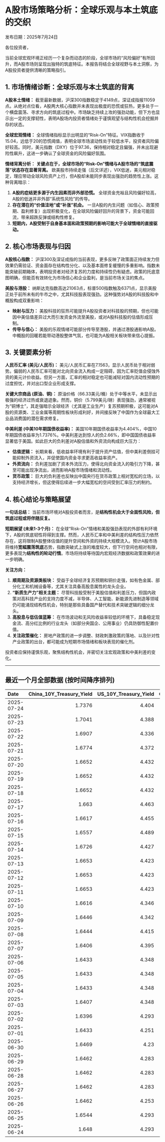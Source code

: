 # A股市场策略分析：全球乐观与本土筑底的交织

发布日期：2025年7月24日

各位投资者，

当前全球宏观环境正经历一个复杂而动态的阶段，全球市场的“风险偏好”有所回升，而A股市场则呈现出独特的筑底特征。本报告将结合全球视野与本土洞察，为A股投资者提供清晰的策略指引。

## 1. 市场情绪诊断：全球乐观与本土筑底的背离

**A股本土情绪：**
截至最新数据，沪深300指数稳定于4149点，深证成指报11059点。从绝对点位看，A股两大核心指数并未表现出极度的恐慌或狂热，更多处于一个横盘震荡、寻求方向的筑底过程中。市场缺乏持续上攻的强劲动能，但下方也显示出一定的支撑韧性，表明A股场内投资者情绪处于谨慎观望与结构性机会挖掘并存的状态。

**全球宏观情绪：**
全球情绪指标显示出明显的“Risk-On”特征。VIX指数收于15.04，远低于20的恐慌阈值，表明全球市场波动性处于较低水平，投资者风险偏好较高。同时，美元指数（DXY）位于97.36，保持相对稳定且偏强，并未出现避险性飙升，这进一步确认了全球资金的风险偏好氛围。

**情绪背离分析：**
**关键点在于，全球市场的“Risk-On”情绪与A股市场的“筑底震荡”状态存在显著背离。** 欧美股市持续走强（后文详述），VIX低迷，美元相对稳定，理应带动全球风险资产上行，但A股却未能同步表现出强劲的趋势性上涨。这种背离暗示：
1.  **A股的症结更多源于内生因素而非外部恐慌。** 全球资金充裕且风险偏好较高，A股的低迷并非外部“系统性风险”的传导。
2.  **存在潜在的“价值洼地”或“补涨”机会。** 一旦A股的内生问题（如信心、政策预期、盈利修复）出现积极变化，在全球风险偏好回升的背景下，资金可能回流，带来超跌反弹或结构性修复。
3.  **短期内，A股受制于自身基本面和政策预期的影响可能大于全球情绪的直接驱动。**

## 2. 核心市场表现与归因

**A股核心指数：**
沪深300及深证成指的当前表现，更多反映了政策面正持续发力但效果仍需验证、资金面存在结构性分化、以及基本面修复缓慢的多重影响。指数未能突破前期箱体，表明投资者对经济复苏的力度和持续性仍有疑虑。政策的托底意图明确，但能否有效转化为市场信心和企业盈利，是当前市场关注的焦点。

**美股与港股：**
纳斯达克指数高达21063点，标普500指数触及6371点，显示美股正处于前所未有的牛市之中，尤其科技股表现强劲。这种强势对A股的科技股和中概股构成双重影响：
*   **映射与压力：** 美股科技的狂热可能提升A股投资者对科技股的预期，但也可能因中美估值差异过大而引发资金外流至美股，或对A股科技股的估值形成压制。
*   **传导与信心：** 美股的乐观情绪可能部分传导至港股，并通过港股通影响A股。中概股的回暖若能带动港股整体气氛，也可能为A股相关板块带来信心提振。

## 3. 关键要素分析

**人民币汇率 (美元/人民币)：**
美元/人民币汇率在7.1563，显示人民币处于相对弱势。偏弱的人民币汇率可能对北向资金流入构成一定阻碍，因为汇率贬值会侵蚀外资的美元计价收益。但另一方面，汇率的相对稳定也可能减轻对国内流动性预期的过度担忧，并对出口型企业形成支撑。

**关键大宗商品 (原油、铜)：**
原油价格（66.33美元/桶）处于中等水平，未显示出极强的经济过热或衰退迹象。然而，铜价（5.799美元/磅）表现强劲，通常被视为“铜博士”，其走强暗示全球经济（尤其是工业生产）复苏预期积极，这可能对A股的资源类、工业金属等周期性板块形成利好，并间接反映了中国作为全球最大工业品消费国的潜在需求修复。

**中美利差 (中美10年期国债收益率)：**
美国10年期国债收益率为4.404%，中国10年期国债收益率为1.7376%。中美利差达到惊人的负2.66%，即中国国债收益率显著低于美国。如此巨大的负利差对A股估值和外资流向构成巨大压力：
*   **估值逻辑：** 长期来看，低收益率环境有利于提升资产估值，但中美利差倒挂可能抑制外资流入，并促使国内资金寻求更高收益率资产。
*   **外资流向：** 负利差加剧了资本外流压力，使得北向资金流入的吸引力下降，甚至可能出现净流出，进而影响A股市场情绪和流动性。
*   **货币政策：** 巨大的负利差也反映出中国央行在货币政策上相对宽松的立场，以支持经济增长，但这使得后续进一步大幅宽松的空间受到汇率压力的制约。

## 4. 核心结论与策略展望

**一句话总结：**
当前市场环境对A股投资者而言，是**结构性机会大于全面性风险，但筑底过程或将伴随反复。**

**短期展望 (未来1-3个月)：**
在全球“Risk-On”情绪和美股强劲表现的外部有利环境下，A股的筑底韧性将得到支撑。然而，人民币汇率和中美利差的结构性压力依然存在，这将限制A股整体估值的提升空间和外资的持续大规模流入。预计A股市场将维持**宽幅震荡筑底**态势，指数突破式上涨的难度较大，但下行空间也相对有限，更多表现为**结构性的轮动行情**。市场将持续等待国内宏观经济数据和政策效果的进一步明确。

**关注方向：**
1.  **顺周期及资源类板块：** 受益于全球经济复苏预期和铜价走强，如有色金属、部分化工和机械设备等，尤其关注具备高股息属性的龙头企业。
2.  **“新质生产力”相关主题：** 尽管科技股受制于美股估值和利差压力，但国内政策对高科技产业的支持力度不减，半导体、人工智能、新能源先进制造等领域仍可能涌现结构性机会，特别是那些具备国产替代和技术突破逻辑的细分龙头。
3.  **高股息与低估值蓝筹：** 在市场波动和无风险收益率较低的环境下，具备稳定现金流、高分红比例的行业龙头（如部分央国企、公用事业）仍具防御性配置价值。
4.  **关注政策催化：** 房地产政策的进一步调整、财政刺激政策的落地、以及针对性产业政策的出台，都可能成为短期市场情绪和板块表现的催化剂。

投资者应保持谨慎乐观，聚焦结构性机会，并密切关注宏观政策和中美利差的变化。

---

## 最近一个月全部数据 (按时间降序排列)

| Date       |   China_10Y_Treasury_Yield |   US_10Y_Treasury_Yield |   CSI_300_Index |   Shenzhen_Component_Index |   GOLD_spot_price |   OIL_price |   ALUMINUM_future |   BTC_price |   USD_CNY_exchange_rate |   US_Dollar_Index |   ETH_price |   LEAN_HOGS_future |   COPPER_future |   High_Yield_Bond_ETF |   LIVE_CATTLE_future |   GOLD_near_month_future |   NATURAL_GAS_future |   PLATINUM_future |   SILVER_future |   Long_Term_Treasury_ETF |   CORN_future |   SOYBEANS_future |   WHEAT_future |   SP500_close |   NASDAQ_close |   VIX_close |   GOLD_basis_spot_vs_near |
|:-----------|---------------------------:|------------------------:|----------------:|---------------------------:|------------------:|------------:|------------------:|------------:|------------------------:|------------------:|------------:|-------------------:|----------------:|----------------------:|---------------------:|-------------------------:|---------------------:|------------------:|----------------:|-------------------------:|--------------:|------------------:|---------------:|--------------:|---------------:|------------:|--------------------------:|
| 2025-07-24 |                     1.7376 |                   4.404 |         4149.04 |                    11059   |            3376.1 |       66.33 |           2636.5  |      119155 |                  7.1563 |            97.365 |     3722.13 |            108.75  |          5.799  |               80.455  |              225.8   |                   3433   |                3.128 |            1446.1 |          39.23  |                  86.025  |        418.5  |           1022    |         537.5  |       6371.49 |        21063.3 |       15.04 |                 -56.8999  |
| 2025-07-23 |                     1.7041 |                   4.388 |         4119.77 |                    11059   |            3394.1 |       65.25 |           2636.5  |      118755 |                  7.1743 |            97.21  |     3629.7  |            108.475 |          5.795  |               80.54   |              227.025 |                   3397.6 |                3.077 |            1437.7 |          39.278 |                  86.04   |        398.5  |           1005.75 |         540.5  |       6358.91 |        21020   |       15.37 |                  -3.5     |
| 2025-07-22 |                     1.6907 |                   4.336 |         4118.96 |                    11099.8 |            3439.2 |       66.21 |           2584.25 |      119995 |                  7.1755 |            97.39  |     3749.15 |            107.75  |          5.697  |               80.5    |              224.975 |                   3443.7 |                3.252 |            1465.5 |          39.32  |                  86.52   |        399.25 |           1010.25 |         549.5  |       6309.62 |        20892.7 |       16.5  |                  -4.5     |
| 2025-07-21 |                     1.6774 |                   4.372 |         4085.61 |                    11007.5 |            3401.9 |       67.2  |           2552    |      117440 |                  7.1777 |            97.85  |     3763.37 |            107.35  |          5.6105 |               80.36   |              225.225 |                   3406.4 |                3.325 |            1477.7 |          39.101 |                  86      |        403.75 |           1015    |         542.25 |       6305.6  |        20974.2 |       16.65 |                  -4.5     |
| 2025-07-20 |                     1.6652 |                   4.432 |         4058.55 |                    10913.8 |            3353   |       67.34 |           2507.25 |      117301 |                  7.1832 |            98.48  |     3759.47 |            106.475 |          5.578  |               80.25   |              223.55  |                   3358.3 |                3.565 |            1438.5 |          38.223 |                  85.24   |        408.5  |           1027.75 |         546.25 |       6296.79 |        20895.7 |       16.41 |                  -5.30005 |
| 2025-07-19 |                     1.6652 |                   4.432 |         4058.55 |                    10913.8 |            3353   |       67.34 |           2507.25 |      117940 |                  7.1832 |            98.48  |     3595.27 |            106.475 |          5.578  |               80.25   |              223.55  |                   3358.3 |                3.565 |            1438.5 |          38.223 |                  85.24   |        408.5  |           1027.75 |         546.25 |       6296.79 |        20895.7 |       16.41 |                  -5.30005 |
| 2025-07-18 |                     1.6652 |                   4.432 |         4058.55 |                    10913.8 |            3353   |       67.34 |           2507.25 |      118003 |                  7.1832 |            98.48  |     3549.02 |            106.475 |          5.578  |               80.25   |              223.55  |                   3358.3 |                3.565 |            1438.5 |          38.223 |                  85.24   |        408.5  |           1027.75 |         546.25 |       6296.79 |        20895.7 |       16.41 |                  -5.30005 |
| 2025-07-17 |                     1.663  |                   4.463 |         4034.49 |                    10873.6 |            3340.1 |       67.54 |           2428.75 |      119290 |                  7.1785 |            98.73  |     3476.78 |            105.825 |          5.486  |               80.14   |              223.675 |                   3345.3 |                3.542 |            1454.4 |          38.056 |                  85.11   |        402    |           1021.5  |         533.5  |       6297.36 |        20885.7 |       16.52 |                  -5.19995 |
| 2025-07-16 |                     1.6617 |                   4.455 |         4007.2  |                    10720.8 |            3352.5 |       66.38 |           2433.25 |      118739 |                  7.1729 |            98.39  |     3371.51 |            104.425 |          5.4965 |               80.06   |              223.9   |                   3359.1 |                3.551 |            1417.1 |          37.853 |                  85.13   |        405.25 |           1013.5  |         541.25 |       6263.7  |        20730.5 |       17.16 |                  -6.6001  |
| 2025-07-15 |                     1.6557 |                   4.489 |         4019.06 |                    10744.6 |            3329.8 |       66.52 |           2447.5  |      117777 |                  7.167  |            98.62  |     3139.89 |            106.85  |          5.546  |               79.85   |              222.4   |                   3336.7 |                3.523 |            1395   |          37.834 |                  85.01   |        401.25 |            995    |         538    |       6243.76 |        20677.8 |       17.38 |                  -6.8999  |
| 2025-07-14 |                     1.6726 |                   4.427 |         4017.67 |                    10684.5 |            3351.5 |       66.98 |           2470.25 |      119850 |                  7.1681 |            98.08  |     3013.35 |            106.7   |          5.515  |               80.09   |              219.35  |                   3359.1 |                3.466 |            1399.7 |          38.462 |                  85.61   |        412.75 |            997    |         534    |       6268.56 |        20640.3 |       17.2  |                  -7.6001  |
| 2025-07-13 |                     1.6653 |                   4.423 |         4014.81 |                    10696.1 |            3356   |       68.45 |           2491.25 |      119116 |                  7.1748 |            97.85  |     2973.36 |            106.725 |          5.562  |               80.03   |              222.2   |                   3364   |                3.314 |            1452   |          38.676 |                  85.79   |        403    |           1004    |         540.75 |       6259.75 |        20585.5 |       16.4  |                  -8       |
| 2025-07-12 |                     1.6653 |                   4.423 |         4014.81 |                    10696.1 |            3356   |       68.45 |           2491.25 |      117435 |                  7.1748 |            97.85  |     2942.91 |            106.725 |          5.562  |               80.03   |              222.2   |                   3364   |                3.314 |            1452   |          38.676 |                  85.79   |        403    |           1004    |         540.75 |       6259.75 |        20585.5 |       16.4  |                  -8       |
| 2025-07-11 |                     1.6653 |                   4.423 |         4014.81 |                    10696.1 |            3356   |       68.45 |           2491.25 |      117517 |                  7.1748 |            97.85  |     2957.89 |            106.725 |          5.562  |               80.03   |              222.2   |                   3364   |                3.314 |            1452   |          38.676 |                  85.79   |        403    |           1004    |         540.75 |       6259.75 |        20585.5 |       16.4  |                  -8       |
| 2025-07-10 |                     1.6616 |                   4.346 |         4010.02 |                    10631.1 |            3317.4 |       66.57 |           2504.5  |      115987 |                  7.18   |            97.65  |     2954.85 |            107.25  |          5.548  |               80.13   |              219.225 |                   3325.7 |                3.337 |            1394.9 |          37.038 |                  86.99   |        407.25 |           1012.5  |         550.25 |       6280.46 |        20630.7 |       15.78 |                  -8.30005 |
| 2025-07-09 |                     1.6446 |                   4.342 |         3991.4  |                    10581.8 |            3311.6 |       68.38 |           2486.25 |      111327 |                  7.1738 |            97.47  |     2770.78 |            107.1   |          5.4435 |               80.21   |              219.775 |                   3321   |                3.214 |            1370.6 |          36.351 |                  86.93   |        412.5  |           1012.25 |         542.75 |       6263.26 |        20611.3 |       15.94 |                  -9.3999  |
| 2025-07-08 |                     1.6444 |                   4.415 |         3998.45 |                    10588.4 |            3307   |       68.33 |           2469.5  |      108950 |                  7.1744 |            97.51  |     2615.51 |            106.975 |          5.645  |               79.99   |              219.975 |                   3316.9 |                3.34  |            1376.6 |          36.472 |                  86.03   |        411    |           1024.25 |         543    |       6225.52 |        20418.5 |       16.81 |                  -9.8999  |
| 2025-07-07 |                     1.6406 |                   4.395 |         3965.18 |                    10435.5 |            3332.2 |       67.93 |           2467.25 |      108300 |                  7.1649 |            97.48  |     2543.01 |            106.95  |          4.9845 |               80.1    |              215.9   |                   3342.8 |                3.412 |            1361.8 |          36.615 |                  86.14   |        418    |           1031.75 |         539.75 |       6229.98 |        20412.5 |       17.79 |                 -10.6001  |
| 2025-07-06 |                     1.6433 |                   4.348 |         3982.2  |                    10508.8 |            3332.5 |       66.5  |           2524.75 |      109232 |                  7.1649 |            97.18  |     2571.24 |            107.975 |          5.0185 |               80.37   |              214.05  |                   3346.4 |                3.387 |            1382.5 |          36.775 |                  86.97   |        431.5  |           1056.25 |         547.75 |       6279.35 |        20601.1 |       16.38 |                 -13.8999  |
| 2025-07-05 |                     1.6433 |                   4.348 |         3982.2  |                    10508.8 |            3332.5 |       66.5  |           2524.75 |      108231 |                  7.1649 |            97.18  |     2517.28 |            107.975 |          5.0185 |               80.37   |              214.05  |                   3346.4 |                3.387 |            1382.5 |          36.775 |                  86.97   |        431.5  |           1056.25 |         547.75 |       6279.35 |        20601.1 |       16.38 |                 -13.8999  |
| 2025-07-04 |                     1.6433 |                   4.348 |         3982.2  |                    10508.8 |            3332.5 |       66.5  |           2524.75 |      108034 |                  7.1649 |            97.18  |     2508.52 |            107.975 |          5.0185 |               80.37   |              214.05  |                   3346.4 |                3.387 |            1382.5 |          36.775 |                  86.97   |        431.5  |           1056.25 |         547.75 |       6279.35 |        20601.1 |       16.38 |                 -13.8999  |
| 2025-07-03 |                     1.6407 |                   4.348 |         3968.07 |                    10534.6 |            3331.6 |       67    |           2524.75 |      109648 |                  7.1649 |            97.18  |     2591.01 |            107.975 |          5.097  |               80.37   |              214.05  |                   3342.9 |                3.409 |            1372   |          36.784 |                  86.97   |        431.5  |           1056.25 |         547.75 |       6279.35 |        20601.1 |       16.38 |                 -11.2998  |
| 2025-07-02 |                     1.6396 |                   4.293 |         3943.69 |                    10412.6 |            3348   |       67.45 |           2530    |      108859 |                  7.1645 |            96.78  |     2571.34 |            109.65  |          5.149  |               80.32   |              212.45  |                   3359.7 |                3.488 |            1421   |          36.426 |                  87.58   |        429.25 |           1050.5  |         556    |       6227.42 |        20393.1 |       16.64 |                 -11.7     |
| 2025-07-01 |                     1.6433 |                   4.251 |         3942.76 |                    10476.3 |            3336.7 |       65.45 |           2518.25 |      105698 |                  7.1636 |            96.82  |     2405.79 |            109     |          5.048  |               80.17   |              210.75  |                   3349.8 |                3.415 |            1345.9 |          36.082 |                  88.14   |        420    |           1024.75 |         537.25 |       6198.01 |        20202.9 |       16.83 |                 -13.1001  |
| 2025-06-30 |                     1.6469 |                   4.23  |         3936.08 |                    10465.1 |            3294.4 |       65.11 |           2515.25 |      107135 |                  7.1721 |            96.88  |     2486.46 |            110.1   |          5.03   |               80.271  |              225.875 |                   3307.7 |                3.456 |            1334   |          35.852 |                  87.922  |        420.5  |           1024.25 |         528.75 |       6204.95 |        20369.7 |       16.73 |                 -13.3     |
| 2025-06-29 |                     1.6462 |                   4.283 |         3921.76 |                    10378.5 |            3273.7 |       65.52 |           2507.5  |      108386 |                  7.1675 |            97.4   |     2500.96 |            113.25  |          5.0685 |               79.9625 |              224.75  |                   3287.6 |                3.739 |            1340.9 |          36.037 |                  87.0652 |        417.5  |           1027.75 |         524.75 |       6173.07 |        20273.5 |       16.32 |                 -13.9001  |
| 2025-06-28 |                     1.6462 |                   4.283 |         3921.76 |                    10378.5 |            3273.7 |       65.52 |           2507.5  |      107328 |                  7.1675 |            97.4   |     2437.11 |            113.25  |          5.0685 |               79.9625 |              224.75  |                   3287.6 |                3.739 |            1340.9 |          36.037 |                  87.0652 |        417.5  |           1027.75 |         524.75 |       6173.07 |        20273.5 |       16.32 |                 -13.9001  |
| 2025-06-27 |                     1.6462 |                   4.283 |         3921.76 |                    10378.5 |            3273.7 |       65.52 |           2507.5  |      107088 |                  7.1675 |            97.4   |     2423.87 |            113.25  |          5.0685 |               79.9625 |              224.75  |                   3287.6 |                3.739 |            1340.9 |          36.037 |                  87.0652 |        417.5  |           1027.75 |         524.75 |       6173.07 |        20273.5 |       16.32 |                 -13.9001  |
| 2025-06-26 |                     1.6462 |                   4.253 |         3946.02 |                    10343.5 |            3333.5 |       65.24 |           2510.5  |      106960 |                  7.1764 |            97.15  |     2416.15 |            112.325 |          5.0655 |               80.0023 |              221.7   |                   3333.5 |                3.261 |            1399.8 |          36.586 |                  87.6231 |        409.5  |           1022.75 |         521    |       6141.02 |        20167.9 |       16.59 |                   0       |
| 2025-06-25 |                     1.6544 |                   4.293 |         3960.07 |                    10393.7 |            3327.1 |       64.92 |           2497.25 |      107361 |                  7.1713 |            97.68  |     2419.31 |            112.825 |          4.913  |               79.7734 |              221.6   |                   3327.1 |                3.406 |            1329.6 |          36.085 |                  87.1848 |        410.25 |           1025.25 |         528.25 |       6092.16 |        19973.6 |       16.76 |                   0       |
| 2025-06-24 |                     1.648  |                   4.293 |         3904.03 |                    10217.6 |            3317.4 |       64.37 |           2507.75 |      106046 |                  7.179  |            97.86  |     2448.01 |            112.225 |          4.867  |               79.7933 |              221.6   |                   3317.4 |                3.537 |            1304.2 |          35.701 |                  87.0752 |        416.25 |           1046.75 |         535.75 |       6092.18 |        19912.5 |       17.48 |                   0       |